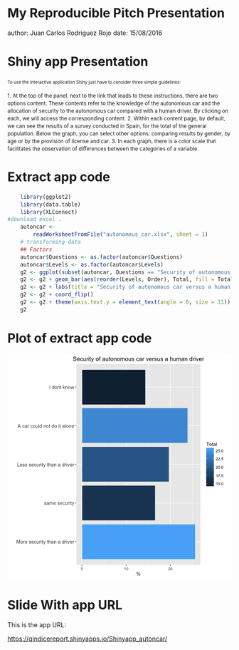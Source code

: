 My Reproducible Pitch Presentation
========================================================
author: Juan Carlos Rodriguez Rojo
date: 15/08/2016

Shiny app Presentation
========================================================
<small><small>To use the interactive application Shiny just have to consider three simple guidelines:</small></small>

<small> 1. At the top of the panel, next to the link that leads to these instructions, there are two options content. These contents refer to the knowledge of the autonomous car and the allocation of security to the autonomous car compared with a human driver. By clicking on each, we will access the corresponding content.</small>
<small> 2. Within each content page, by default, we can see the results of a survey conducted in Spain, for the total of the general population. Below the graph, you can select other options: comparing results by gender, by age or by the provision of license and car.</small>
<small> 3. In each graph, there is a color scale that facilitates the observation of differences between the categories of a variable.</small>


Extract app code
========================================================



```r
    library(ggplot2)
    library(data.table)
    library(XLConnect)
#download excel .
    autoncar <-
        readWorksheetFromFile("autonomous_car.xlsx", sheet = 1)
    # transforming data
    ## Factors
    autoncar$Questions <- as.factor(autoncar$Questions)
    autoncar$Levels <- as.factor(autoncar$Levels)
    g2 <- ggplot(subset(autoncar, Questions == "Security of autonomous car versus a human driver"), aes()) 
    g2 <- g2 + geom_bar(aes(reorder(Levels, Order), Total, fill = Total), stat = "identity")
    g2 <- g2 + labs(title = "Security of autonomous car versus a human driver") + labs(x = " ", y = "%") 
    g2 <- g2 + coord_flip() 
    g2 <- g2 + theme(axis.text.y = element_text(angle = 0, size = 11))
    g2
```


 Plot of extract app code
========================================================

![plot of chunk unnamed-chunk-2](Reproducible_Pitch_Presentation-figure/unnamed-chunk-2-1.png) 


Slide With app URL
========================================================





This is the app URL:


https://qindicereport.shinyapps.io/Shinyapp_autoncar/
